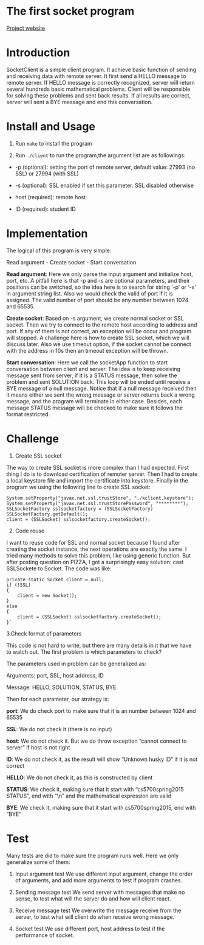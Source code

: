 # The first socket program
[Project website](http://david.choffnes.com/classes/cs4700sp15/project1.php)

Introduction
============
SocketClient is a simple client program. It achieve basic function of sending and receiving data with remote server. It first send a HELLO message to remote server. If HELLO message is correctly recognized, server will return several hundreds basic mathematical problems.  Client will be responsible for solving these problems and sent back results. If all results are correct, server will sent a BYE message and end this conversation.

Install and Usage
=================
1. Run `make` to install the program

2. Run `./client`  to run the program,the argument list are as followings: 

* -p (optional): setting the port of remote server, default value: 27993 (no SSL) or 27994 (with SSL) 

* -s (optional): SSL enabled if set this parameter. SSL disabled otherwise

* host (required): remote host

* ID (required): student ID

Implementation
==============
The logical of this program is very simple:

Read argument - Create socket - Start conversation

<strong>Read argument</strong>: Here we only parse the input argument and initialize host, port, etc.  A pitfall here is that -p and -s are optional parameters, and their positions can be switched, so the idea here is to search for string ‘-p’ or ‘-s’ in argument string list. Also we would check the valid of port if it is assigned. The valid number of port should be any number between 1024 and 65535.

<strong>Create socket</strong>: Based on -s argument, we create normal socket or SSL socket. Then we try to connect to the remote host according to address and port. If any of them is not correct, an exception will be occur and program will stopped. A challenge here is how to create SSL socket, which we will discuss later. Also we use timeout option, if the socket cannot be connect with the address in 10s then an timeout exception will be thrown.

<strong>Start conversation</strong>: Here we call the socketApp function to start conversation between client and server. The idea is to keep receiving message sent from server, if it is a STATUS message, then solve the problem and sent SOLUTION back. This loop will be ended until receive a BYE message of a null message. Notice that if a null message received then it means either we sent the wrong message or server returns back a wrong message, and the program will terminate in either case. Besides, each message STATUS message will be checked to make sure it follows the format restricted. 

Challenge
=========
1. Create SSL socket 

The way to create SSL socket is more complex than I had expected. First thing I do is to download certification of remoter server. Then I had to create a local keystore file and import the certificate into keystore. Finally in the program we using the following line to create SSL socket:

	System.setProperty("javax.net.ssl.trustStore", "./kclient.keystore");
	System.setProperty("javax.net.ssl.trustStorePassword", "********");
	SSLSocketFactory sslsocketfactory = (SSLSocketFactory) SSLSocketFactory.getDefault();
	client = (SSLSocket) sslsocketfactory.createSocket();

2. Code reuse

I want to reuse code for SSL and normal socket because I found after creating the socket instance, the next operations are exactly the same. I tried many methods to solve this problem, like using generic function. But after posting question on PIZZA, I got a surprisingly easy solution: cast SSLSockete to Socket. The code was like:

	private static Socket client = null;
	if (!SSL)
	{
		client = new Socket();
	}
	else 	
	{
		client = (SSLSocket) sslsocketfactory.createSocket();
	}`

3.Check format of parameters

This code is not hard to write, but there are many details in it that we have to watch out. The first problem is which parameters to check? 

The parameters used in problem can be generalized as: 

Arguments: port, SSL, host address, ID

Message: HELLO, SOLUTION, STATUS, BYE

Then for each parameter, our strategy is:

<strong>port</strong>: We do check port to make sure that it is an number between 1024 and 65535

<strong>SSL</strong>: We do not check it (there is no input)

<strong>host</strong>: We do not check it. But we do throw exception “cannot connect to server” if host is not right

<strong>ID</strong>: We do not check it, as the result will show “Unknown husky ID” if it is not correct

<strong>HELLO</strong>: We do not check it, as this is constructed by client

<strong>STATUS</strong>: We check it, making sure that it start with “cs5700spring2015 STATUS”, end with “\n” and the mathematical expression are valid

<strong>BYE</strong>: We check it, making sure that it start with cs5700spring2015, end with “BYE”

Test
====
Many tests are did to make sure the program runs well. Here we only generalize some of them:

1. Input argument test
We use different input argument, change the order of arguments, and add more arguments to test if program crashes.

2. Sending message test
We send server with messages that make no sense, to test what will the server do and how will client react.

3. Receive message test
We overwrite the message receive from the server, to test what will client do when receive wrong message.

4. Socket test
We use different port, host address to test if the performance of socket. 







